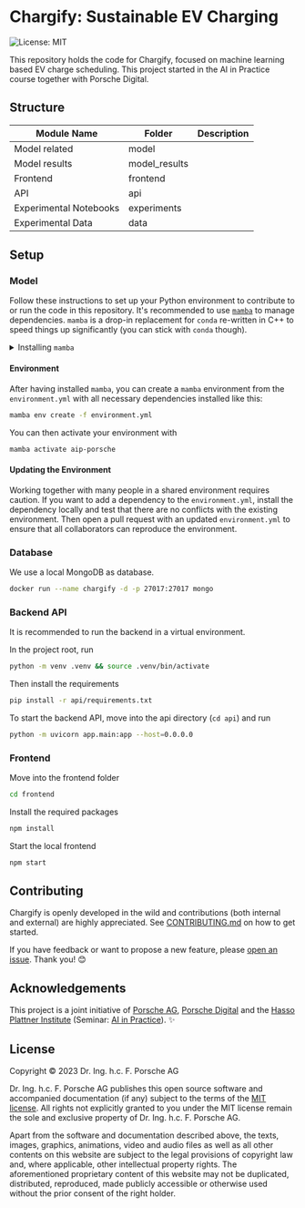 # Chargify: Sustainable EV Charging

![License: MIT](https://img.shields.io/github/license/konstantinjdobler/nlp-research-template?color=green)

This repository holds the code for Chargify, focused on machine learning based EV charge scheduling. This project started in the AI in Practice course together with Porsche Digital.

## Structure

| Module Name            | Folder        | Description |
| ---------------------- | ------------- | ----------- |
| Model related          | model         |             |
| Model results          | model_results |             |
| Frontend               | frontend      |             |
| API                    | api           |             |
| Experimental Notebooks | experiments   |             |
| Experimental Data      | data          |             |

## Setup

### Model

Follow these instructions to set up your Python environment to contribute to or run the code in this repository.
It's recommended to use [`mamba`](https://github.com/mamba-org/mamba) to manage dependencies. `mamba` is a drop-in replacement for `conda` re-written in C++ to speed things up significantly (you can stick with `conda` though).

<details><summary>Installing <code>mamba</code></summary>

<p>

On Unix-like platforms, run the snippet below. Otherwise, visit the [mambaforge repo](https://github.com/conda-forge/miniforge#mambaforge). Note this does not use the Anaconda installer, which reduces bloat.

```bash
curl -L -O "https://github.com/conda-forge/miniforge/releases/latest/download/Miniforge3-$(uname)-$(uname -m).sh"
bash Miniforge3-$(uname)-$(uname -m).sh
```

</details>

#### Environment

After having installed `mamba`, you can create a `mamba` environment from the `environment.yml` with all necessary dependencies installed like this:

```bash
mamba env create -f environment.yml
```

You can then activate your environment with

```bash
mamba activate aip-porsche
```

#### Updating the Environment

Working together with many people in a shared environment requires caution.
If you want to add a dependency to the `environment.yml`, install the dependency locally and test that there are no conflicts with the existing environment.
Then open a pull request with an updated `environment.yml` to ensure that all collaborators can reproduce the environment.

### Database
We use a local MongoDB as database.

```bash
docker run --name chargify -d -p 27017:27017 mongo
```

### Backend API

It is recommended to run the backend in a virtual environment.

In the project root, run

```bash
python -m venv .venv && source .venv/bin/activate
```

Then install the requirements

```bash
pip install -r api/requirements.txt
```

To start the backend API, move into the api directory (`cd api`) and run

```bash
python -m uvicorn app.main:app --host=0.0.0.0
```

### Frontend

Move into the frontend folder

```bash
cd frontend
```

Install the required packages

```bash
npm install
```

Start the local frontend

```bash
npm start
```

## Contributing

Chargify is openly developed in the wild and contributions (both internal and external) are highly appreciated.
See [CONTRIBUTING.md](./CONTRIBUTING.md) on how to get started.

If you have feedback or want to propose a new feature, please [open an issue](https://github.com/porscheofficial/speed-estimation-traffic-monitoring/issues).
Thank you! 😊

## Acknowledgements

This project is a joint initiative of [Porsche AG](https://www.porsche.com), [Porsche Digital](https://www.porsche.digital/) and the [Hasso Plattner Institute](https://hpi.de) (Seminar: [AI in Practice](https://hpi.de/entrepreneurship/ai-in-practice.html)). ✨


## License

Copyright © 2023 Dr. Ing. h.c. F. Porsche AG

Dr. Ing. h.c. F. Porsche AG publishes this open source software and accompanied documentation (if any) subject to the terms of the [MIT license](./LICENSE.md). All rights not explicitly granted to you under the MIT license remain the sole and exclusive property of Dr. Ing. h.c. F. Porsche AG.

Apart from the software and documentation described above, the texts, images, graphics, animations, video and audio files as well as all other contents on this website are subject to the legal provisions of copyright law and, where applicable, other intellectual property rights. The aforementioned proprietary content of this website may not be duplicated, distributed, reproduced, made publicly accessible or otherwise used without the prior consent of the right holder.
